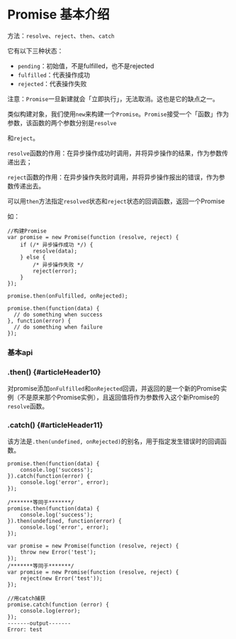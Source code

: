 # Promise 基本介绍

方法：`resolve`、`reject`、`then`、`catch`

它有以下三种状态：

* `pending`：初始值，不是fulfilled，也不是rejected
* `fulfilled`：代表操作成功
* `rejected`：代表操作失败

注意：`Promise`一旦新建就会「立即执行」，无法取消。这也是它的缺点之一。

类似构建对象，我们使用`new`来构建一个`Promise`。`Promise`接受一个「函数」作为参数，该函数的两个参数分别是`resolve`

和`reject`。

`resolve`函数的作用：在异步操作成功时调用，并将异步操作的结果，作为参数传递出去；

`reject`函数的作用：在异步操作失败时调用，并将异步操作报出的错误，作为参数传递出去。

可以用`then`方法指定`resolved`状态和`reject`状态的回调函数，返回一个Promise

如：

```
//构建Promise
var promise = new Promise(function (resolve, reject) {
    if (/* 异步操作成功 */) {
        resolve(data);
    } else {
        /* 异步操作失败 */
        reject(error);
    }
});
```

```
promise.then(onFulfilled, onRejected);

promise.then(function(data) {
  // do something when success
}, function(error) {
  // do something when failure
});
```

### 基本api

### .then\(\) {#articleHeader10}

对promise添加`onFulfilled`和`onRejected`回调，并返回的是一个新的Promise实例（不是原来那个Promise实例），且返回值将作为参数传入这个新Promise的`resolve`函数。

### .catch\(\) {#articleHeader11}

该方法是`.then(undefined, onRejected)`的别名，用于指定发生错误时的回调函数。

```
promise.then(function(data) {
    console.log('success');
}).catch(function(error) {
    console.log('error', error);
});

/*******等同于*******/
promise.then(function(data) {
    console.log('success');
}).then(undefined, function(error) {
    console.log('error', error);
});
```

```
var promise = new Promise(function (resolve, reject) {
    throw new Error('test');
});
/*******等同于*******/
var promise = new Promise(function (resolve, reject) {
    reject(new Error('test'));
});

//用catch捕获
promise.catch(function (error) {
    console.log(error);
});
-------output-------
Error: test
```



